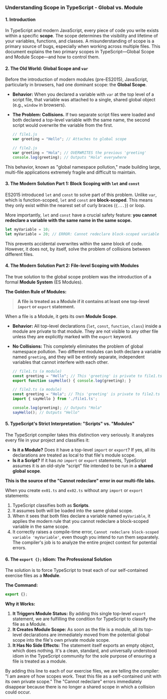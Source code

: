 ### **Understanding Scope in TypeScript - Global vs. Module**

#### **1. Introduction**

In TypeScript and modern JavaScript, every piece of code you write exists within a specific **scope**. The scope determines the visibility and lifetime of your variables, functions, and classes. A misunderstanding of scope is a primary source of bugs, especially when working across multiple files. This document explains the two primary scopes in TypeScript—Global Scope and Module Scope—and how to control them.

#### **2. The Old World: Global Scope and `var`**

Before the introduction of modern modules (pre-ES2015), JavaScript, particularly in browsers, had one dominant scope: the **Global Scope**.

*   **Behavior:** When you declared a variable with `var` at the top level of a script file, that variable was attached to a single, shared global object (e.g., `window` in browsers).
*   **The Problem: Collisions.** If two separate script files were loaded and both declared a top-level variable with the same name, the second script would overwrite the variable from the first.

    ```javascript
    // file1.js
    var greeting = "Hello"; // Attaches to global scope

    // file2.js
    var greeting = "Hola"; // OVERWRITES the previous 'greeting'
    console.log(greeting); // Outputs "Hola" everywhere
    ```
This behavior, known as "global namespace pollution," made building large, multi-file applications extremely fragile and difficult to maintain.

#### **3. The Modern Solution Part 1: Block Scoping with `let` and `const`**

ES2015 introduced `let` and `const` to solve part of this problem. Unlike `var`, which is function-scoped, `let` and `const` are **block-scoped**. This means they only exist within the nearest set of curly braces (`{...}`) or loop.

More importantly, `let` and `const` have a crucial safety feature: **you cannot redeclare a variable with the same name in the same scope.**

```typescript
let myVariable = 10;
let myVariable = 20; // ERROR: Cannot redeclare block-scoped variable 'myVariable'.
```

This prevents accidental overwrites within the same block of code. However, it does not, by itself, solve the problem of collisions between different files.

#### **4. The Modern Solution Part 2: File-level Scoping with Modules**

The true solution to the global scope problem was the introduction of a formal **Module System** (ES Modules).

**The Golden Rule of Modules:**
> **A file is treated as a Module if it contains at least one top-level `import` or `export` statement.**

When a file is a Module, it gets its own **Module Scope**.

*   **Behavior:** All top-level declarations (`let`, `const`, `function`, `class`) inside a module are private to that module. They are not visible to any other file unless they are explicitly marked with the `export` keyword.
*   **No Collisions:** This completely eliminates the problem of global namespace pollution. Two different modules can both declare a variable named `greeting`, and they will be entirely separate, independent variables that cannot interfere with each other.

    ```typescript
    // file1.ts (a module)
    const greeting = "Hello"; // This 'greeting' is private to file1.ts
    export function sayHello() { console.log(greeting); }

    // file2.ts (a module)
    const greeting = "Hola"; // This 'greeting' is private to file2.ts
    import { sayHello } from './file1.ts';

    console.log(greeting); // Outputs "Hola"
    sayHello(); // Outputs "Hello"
    ```

#### **5. TypeScript's Strict Interpretation: "Scripts" vs. "Modules"**

The TypeScript compiler takes this distinction very seriously. It analyzes every file in your project and classifies it:

*   **Is it a Module?** Does it have a top-level `import` or `export`? If yes, all its declarations are treated as local to that file's module scope.
*   **Is it a Script?** If it has *no* `import` or `export` statements, TypeScript assumes it is an old-style "script" file intended to be run in a **shared global scope**.

**This is the source of the "Cannot redeclare" error in our multi-file labs.**

When you create `ex01.ts` and `ex02.ts` without any `import` or `export` statements:
1.  TypeScript classifies both as **Scripts**.
2.  It assumes both will be loaded into the same global scope.
3.  When it sees that both files declare a variable named `myVariable`, it applies the modern rule that you cannot redeclare a block-scoped variable in the same scope.
4.  It correctly raises a compile-time error, `Cannot redeclare block-scoped variable 'myVariable'`, even though you intend to run them separately. The compiler's job is to analyze the entire project context for potential errors.

#### **6. The `export {};` Idiom: The Professional Solution**

The solution is to force TypeScript to treat each of our self-contained exercise files as a **Module**.

**The Command:**
```typescript
export {};
```

**Why it Works:**
1.  **It Triggers Module Status:** By adding this single top-level `export` statement, we are fulfilling the condition for TypeScript to classify the file as a Module.
2.  **It Creates Module Scope:** As soon as the file is a module, all its top-level declarations are immediately moved from the potential global scope into the file's own private module scope.
3.  **It Has No Side Effects:** The statement itself exports an empty object, which does nothing. It's a clean, standard, and universally understood idiom in the TypeScript community for the sole purpose of ensuring a file is treated as a module.

By adding this line to each of our exercise files, we are telling the compiler: "I am aware of how scopes work. Treat this file as a self-contained unit with its own private scope." The "Cannot redeclare" errors immediately disappear because there is no longer a shared scope in which a collision could occur.